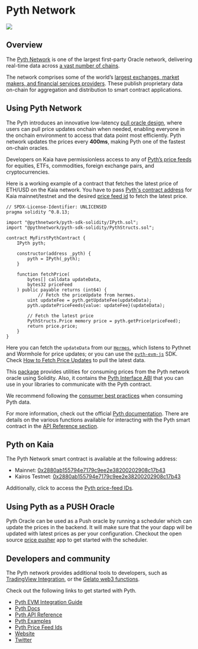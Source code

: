 # Pyth Network

![](/img/banners/kaia-pyth.png)

## Overview

The [Pyth Network](https://pyth.network/) is one of the largest first-party Oracle network, delivering real-time data across [a vast number of chains](https://docs.pyth.network/price-feeds/contract-addresses).

The network comprises some of the world’s [largest exchanges, market makers, and financial services providers](https://pyth.network/publishers). These publish proprietary data on-chain for aggregation and distribution to smart contract applications.

## Using Pyth Network

The Pyth introduces an innovative low-latency [pull oracle design](https://docs.pyth.network/documentation/pythnet-price-feeds/on-demand), where users can pull price updates onchain when needed, enabling everyone in the onchain environment to access that data point most efficiently. Pyth network updates the prices every **400ms**, making Pyth one of the fastest on-chain oracles.

Developers on Kaia have permissionless access to any of [Pyth’s price feeds](https://pyth.network/developers/price-feed-ids) for equities, ETFs, commodities, foreign exchange pairs, and cryptocurrencies.

Here is a working example of a contract that fetches the latest price of ETH/USD on the Kaia network.
You have to pass [Pyth's contract address](https://docs.pyth.network/price-feeds/contract-addresses/evm) for Kaia mainnet/testnet and the desired [price feed id](https://pyth.network/developers/price-feed-ids) to fetch the latest price.

```solidity
// SPDX-License-Identifier: UNLICENSED
pragma solidity ^0.8.13;

import "@pythnetwork/pyth-sdk-solidity/IPyth.sol";
import "@pythnetwork/pyth-sdk-solidity/PythStructs.sol";

contract MyFirstPythContract {
    IPyth pyth;

    constructor(address _pyth) {
        pyth = IPyth(_pyth);
    }

    function fetchPrice(
        bytes[] calldata updateData,
        bytes32 priceFeed
    ) public payable returns (int64) {
		    // Fetch the priceUpdate from hermes.
        uint updateFee = pyth.getUpdateFee(updateData);
        pyth.updatePriceFeeds{value: updateFee}(updateData);

        // Fetch the latest price
        PythStructs.Price memory price = pyth.getPrice(priceFeed);
        return price.price;
    }
}
```

Here you can fetch the `updateData` from our [`Hermes`](https://hermes.pyth.network/docs/), which listens to Pythnet and Wormhole for price updates; or you can use the [`pyth-evm-js`](https://github.com/pyth-network/pyth-crosschain/blob/main/target_chains/ethereum/sdk/js/src/EvmPriceServiceConnection.ts#L15) SDK. Check [How to Fetch Price Updates](https://docs.pyth.network/price-feeds/fetch-price-updates) to pull the latest data.

This [package](https://github.com/pyth-network/pyth-crosschain/tree/main/target_chains/ethereum/sdk/solidity) provides utilities for consuming prices from the Pyth network oracle using Solidity. Also, it contains the [Pyth Interface ABI](https://github.com/pyth-network/pyth-crosschain/blob/main/target_chains/ethereum/sdk/solidity/abis/IPyth.json) that you can use in your libraries to communicate with the Pyth contract.

We recommend following the [consumer best practices](https://docs.pyth.network/documentation/pythnet-price-feeds/best-practices) when consuming Pyth data.

For more information, check out the official [Pyth documentation](https://docs.pyth.network/price-feeds). There are details on the various functions available for interacting with the Pyth smart contract in the [API Reference section](https://api-reference.pyth.network/price-feeds/evm/getPrice).

## Pyth on Kaia

The Pyth Network smart contract is available at the following address:

 - Mainnet: [0x2880ab155794e7179c9ee2e38200202908c17b43](https://kaiascan.io/account/0x2880aB155794e7179c9eE2e38200202908C17B43)
 - Kairos Testnet: [0x2880ab155794e7179c9ee2e38200202908c17b43](https://kairos.kaiascan.io/account/0x2880aB155794e7179c9eE2e38200202908C17B43)

Additionally, click to access the [Pyth price-feed IDs](https://pyth.network/developers/price-feed-ids).

## Using Pyth as a PUSH Oracle

Pyth Oracle can be used as a Push oracle by running a scheduler which can update the prices in the backend. It will make sure that the your dapp will be updated with latest prices as per your configuration. Checkout the open source [price pusher](https://github.com/pyth-network/pyth-crosschain/tree/main/apps/price_pusher) app to get started with the scheduler.

## Developers and community

The Pyth network provides additional tools to developers, such as [TradingView Integration](https://docs.pyth.network/guides/how-to-create-tradingview-charts), or the [Gelato web3 functions](https://docs.pyth.network/guides/how-to-schedule-price-updates-with-gelato).

Check out the following links to get started with Pyth.

 - [Pyth EVM Integration Guide](https://docs.pyth.network/price-feeds/use-real-time-data/evm)
 - [Pyth Docs](https://docs.pyth.network/home)
 - [Pyth API Reference](https://api-reference.pyth.network/price-feeds/evm/getPrice)
 - [Pyth Examples](https://github.com/pyth-network/pyth-examples)
 - [Pyth Price Feed Ids](https://pyth.network/developers/price-feed-ids)
 - [Website](https://pyth.network/)
 - [Twitter](https://x.com/PythNetwork)